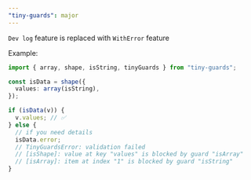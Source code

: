 ```yaml
---
"tiny-guards": major
---
```


`Dev log` feature is replaced with `WithError` feature

Example:

```ts
import { array, shape, isString, tinyGuards } from "tiny-guards";

const isData = shape({
  values: array(isString),
});

if (isData(v)) {
  v.values; // ✅
} else {
  // if you need details
  isData.error;
  // TinyGuardsError: validation failed
  // [isShape]: value at key "values" is blocked by guard "isArray"
  // [isArray]: item at index "1" is blocked by guard "isString"
}
```

